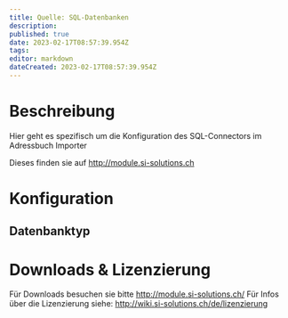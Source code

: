```yaml
---
title: Quelle: SQL-Datenbanken
description: 
published: true
date: 2023-02-17T08:57:39.954Z
tags: 
editor: markdown
dateCreated: 2023-02-17T08:57:39.954Z
---
```


# Beschreibung

Hier geht es spezifisch um die Konfiguration des SQL-Connectors im Adressbuch Importer

Dieses finden sie auf http://module.si-solutions.ch
# Konfiguration

## Datenbanktyp



# Downloads & Lizenzierung
Für Downloads besuchen sie bitte http://module.si-solutions.ch/
Für Infos über die Lizenzierung siehe: http://wiki.si-solutions.ch/de/lizenzierung
